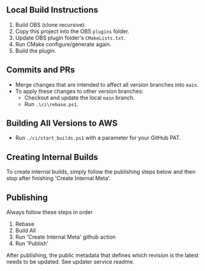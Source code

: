 ## Local Build Instructions

1. Build OBS (clone recursive).
2. Copy this project into the OBS `plugins` folder.
3. Update OBS plugin folder's `CMakeLists.txt`.
4. Run CMake configure/generate again.
5. Build the plugin.

## Commits and PRs

- Merge changes that are intended to affect all version branches into `main`.
- To apply these changes to other version branches:
  - Checkout and update the local `main` branch.
  - Run `.\ci\rebase.ps1`.
 
## Building All Versions to AWS

- Run `./ci/start_builds.ps1` with a parameter for your GitHub PAT.

## Creating Internal Builds

To create internal builds, simply follow the publishing steps below and then stop after finishing 'Create Internal Meta'.

## Publishing

Always follow these steps in order

1. Rebase
2. Build All
3. Run 'Create Internal Meta' github action
4. Run 'Publish'

After publishing, the public metadata that defines which revision is the latest needs to be updated. See updater service readme.
